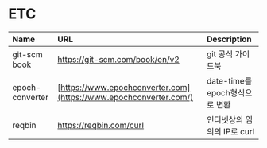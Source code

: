 # ETC

| **Name**        | **URL**                                                      | **Description**                |
| :-------------- | :----------------------------------------------------------- | :----------------------------- |
| git-scm book    | https://git-scm.com/book/en/v2                               | git 공식 가이드북              |
| epoch-converter | [https://www.epochconverter.com](https://www.epochconverter.com/) | date-time를 epoch형식으로 변환 |
| reqbin          | https://reqbin.com/curl                                      | 인터넷상의 임의의 IP로 curl    |

